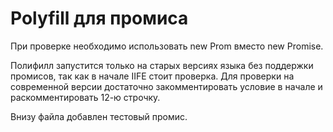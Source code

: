 # Polyfill для промиса

При проверке необходимо использовать new Prom вместо new Promise.

Полифилл запустится только на старых версиях языка без поддержки промисов, так как в начале IIFE стоит проверка. Для проверки на современной версии достаточно закомментировать условие в начале и раскомментировать 12-ю строчку.

Внизу файла добавлен тестовый промис.